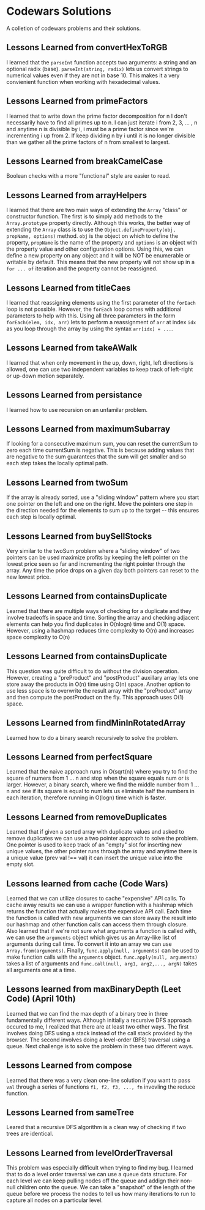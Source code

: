 # Codewars Solutions

A colletion of codewars problems and their solutions.

## Lessons Learned from convertHexToRGB

I learned that the `parseInt` function accepts two arguments: a string and an optional radix (base). `parseInt(string, radix)` lets us convert strings to numerical values even if they are not in base 10.  This makes it a very convienient function when working with hexadecimal values.

## Lessons Learned from primeFactors
I learned that to write down the prime factor decomposition for n I don't necessarily have to find all primes up to n. I can just iterate i from 2, 3, ... , n and anytime n is divisible by i, i must be a prime factor since we're incrementing i up from 2. If keep dividing n by i until it is no longer divisible than we gather all the prime factors of n from smallest to largest.

## Lessons Learned from breakCamelCase
Boolean checks with a more "functional" style are easier to read. 

## Lessons Learned from arrayHelpers
I learned that there are two main ways of extending the `Array` "class" or constructor function. The first is to simply add methods to the `Array.prototype` property directly. Although this works, the better way of extending the `Array` class is to use the `Object.defineProperty(obj, propName, options)` method. `obj` is the object on which to define the property, `propName` is the name of the property and `options` is an object with the property value and other configuration options. Using this, we can define a new property on any object and it will be NOT be enumerable or writable by default. This means that the new property will not show up in a `for ... of` iteration and the property cannot be reassigned.

## Lessons Learned from titleCaes
I learned that reassigning elements using the first parameter of the `forEach` loop is not possible. However, the `forEach` loop comes with additional parameters to help with this.  Using all three parameters in the form `forEach(elem, idx, arr)` lets to perform a reassignment of `arr` at index `idx` as you loop through the array by using the syntax `arr[idx] = ...`.

## Lessons Learned from takeAWalk
I learned that when only movement in the up, down, right, left directions is allowed, one can use two independent variables to keep track of left-right or up-down motion separately.

## Lessons Learned from persistance
I learned how to use recursion on an unfamilar problem. 

## Lessons Learned from maximumSubarray
If looking for a consecutive maximum sum, you can reset the currentSum to zero each time currentSum is negative. This is because adding values that are negative to the sum guarantees that the sum will get smaller and so each step takes the locally optimal path.

## Lessons Learned from twoSum
If the array is already sorted, use a "sliding window" pattern where you start one pointer on the left and one on the right. Move the pointers one step in the direction needed for the elements to sum up to the target -- this ensures each step is locally optimal.

## Lessons Learned from buySellStocks
Very similar to the twoSum problem where a "sliding window" of two pointers can be used maximize profits by keeping the left pointer on the lowest price seen so far and incrementing the right pointer through the array.  Any time the price drops on a given day both pointers can reset to the new lowest price.

## Lessons Learned from containsDuplicate
Learned that there are multiple ways of checking for a duplicate and they involve tradeoffs in space and time. Sorting the array and checking adjacent elements can help you find duplicates in O(nlogn) time and O(1) space. However, using a hashmap reduces time complexity to O(n) and increases space complexity to O(n)

## Lessons Learned from containsDuplicate
This question was quite difficult to do without the division operation. However, creating a "preProduct" and "postProduct" auxillary array lets one store away the products in O(n) time using O(n) space. Another option to use less space is to overwrite the result array with the "preProduct" array and then compute the postProduct on the fly. This approach uses O(1) space.

## Lessons Learned from findMinInRotatedArray
Learned how to do a binary search recursively to solve the problem.

## Lessons Learned from perfectSquare
Learned that the naive approach runs in O(sqrt(n)) where you try to find the square of numers from 1 ... n and stop when the square equals num or is larger. However, a binary search, where we find the middle number from 1 ... n and see if its square is equal to num lets us eliminate half the numbers in each iteration, therefore running in O(logn) time which is faster.

## Lessons Learned from removeDuplicates
Learned that if given a sorted array with duplicate values and asked to remove duplicates we can use a two pointer approach to solve the problem. One pointer is used to keep track of an "empty" slot for inserting new unique values, the other pointer runs through the array and anytime there is a unique value (prev val !== val) it can insert the unique value into the empty slot.

## Lessons learned from cache (Code Wars)
Learned that we can utilize closures to cache "expensive" API calls. To cache away results we can use a wrapper function with a hashmap which returns the function that actually makes the expensive API call. Each time the function is called with new arguments we can store away the result into our hashmap and other function calls can access them through closure.
Also learned that if we're not sure what arguments a function is called with, we can use the `arguments` object which gives us an Array-like list of arguments during call time. To convert it into an array we can use `Array.from(arguments)`.
Finally, `func.apply(null, arguments)` can be used to make function calls with the `arguments` object. `func.apply(null, arguments)` takes a list of arguments and `func.call(null, arg1, arg2,..., argN)` takes all arguments one at a time.

## Lessons learned from maxBinaryDepth (Leet Code) (April 10th)
Learned that we can find the max depth of a binary tree in three fundamentally different ways. Although initially a recursive DFS approach occured to me, I realized that there are at least two other ways.  The first involves doing DFS using a stack instead of the call stack provided by the browser. The second involves doing a level-order (BFS) traversal using a queue. Next challenge is to solve the problem in these two different ways.

## Lessons Learned from compose
Learned that there was a very clean one-line solution if you want to pass `val` through a series of functions `f1, f2, f3, ..., fn` invovling the reduce function.

## Lessons Learned from sameTree
Leared that a recursive DFS algorithm is a clean way of checking if two trees are identical.

## Lessons Learned from levelOrderTraversal
This problem was especially difficult when trying to find my bug. I learned that to do a level order traversal we can use a queue data structure. For each level we can keep pulling nodes off the queue and addign their non-null children onto the queue. We can take a "snapshot" of the length of the queue before we process the nodes to tell us how many iterations to run to capture all nodes on a particular level.